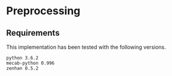 # Preprocessing

## Requirements

This implementation has been tested with the following versions.

```
python 3.6.2
mecab-python 0.996
zenhan 0.5.2
``` 